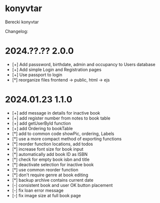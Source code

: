 # konyvtar

Berecki konyvtar

Changelog:

# 2024.??.?? 2.0.0

- [+] Add passsword, birthdate, admin and occupancy to Users database
- [+] Add simple Login and Registration pages
- [+] Use passport to login
- [*] reorganize files frontend -> public, html -> ejs

# 2024.01.23 1.1.0

- [+] add message in details for inactive book
- [+] add register number from notes to book table
- [+] add getUserById function
- [+] add Ordering to bookTable
- [*] add to common code showPic, ordering, Labels
- [*] use a more compact method of exporting functions
- [*] reorder function locations, add todos
- [*] increase font size for book input
- [*] automatically add book ID as ISBN
- [*] check for empty book isbn and title
- [*] deactivate selection for inactive book
- [*] use common reorder function
- [*] don't require genre at book editing
- [*] backup archive contains current date
- [-] consistent book and user OK button placement
- [-] fix loan error message
- [-] fix image size at full book page
